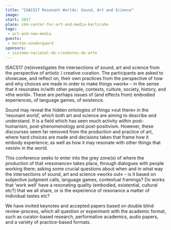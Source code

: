 ```yaml
---
title: "ISACS17 Resonant Worlds: Sound, Art and Science"
image: 
start: 2017
place: zkm-center-for-art-and-media-karlsruhe
tags:
 - art-and-new-media
guests:
 - morten-sondergaard
sponsors:
 - sistema-nacional-de-creadores-de-arte
---
```


ISACS17 (re)investigates the  intersections of sound, art and science from the perspective of artistic / creative curation. The participants are asked to showcase, and reflect on, their own practices from the perspective of how and why choices are made in order to make things »work« – in the sense that it resonates in/with other people, contexts, culture, society, history, and »the world«. These are perhaps issues of (and effects from) embodied experiences, of language games, of existence.

Sound may reveal the hidden ontologies of things »out there« in the ‘resonant world’, which both art and science are aiming to describe and understand. It is a field which has seen much activity within post-humanism, post-phenomenology and post-positivism. However, these discourses seem far removed from the production and practice of art, where hard choices are made and decisions taken that frame how it embody experience; as well as how it may resonate with other things that »exist« in the world.

This conference seeks to enter into the grey zone(s) of where the production of that »resonance» takes place, through dialogues with people working there; asking some crucial questions about when and in what way the intersections of sound, art and science »works out« – is it based on subjective judgment calls, language games, contextual framings? Do works that ‘work well’ have a resonating quality (embodied, existential, cultural etc?) that we all share, or is the experience of resonance a matter of individual tastes etc?

We have invited keynotes and accepted papers based on double blind review-process, which all question or experiment with the academic format, such as curator-based research, performative academics, audio papers, and a variety of practice-based formats.